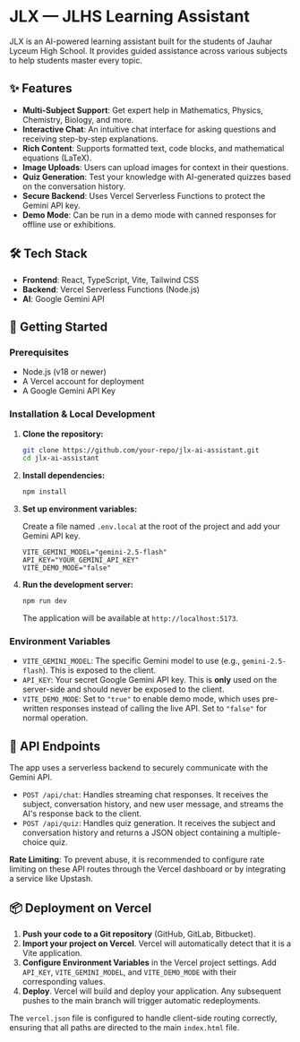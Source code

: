 # JLX — JLHS Learning Assistant

JLX is an AI-powered learning assistant built for the students of Jauhar Lyceum High School. It provides guided assistance across various subjects to help students master every topic.

## ✨ Features

- **Multi-Subject Support**: Get expert help in Mathematics, Physics, Chemistry, Biology, and more.
- **Interactive Chat**: An intuitive chat interface for asking questions and receiving step-by-step explanations.
- **Rich Content**: Supports formatted text, code blocks, and mathematical equations (LaTeX).
- **Image Uploads**: Users can upload images for context in their questions.
- **Quiz Generation**: Test your knowledge with AI-generated quizzes based on the conversation history.
- **Secure Backend**: Uses Vercel Serverless Functions to protect the Gemini API key.
- **Demo Mode**: Can be run in a demo mode with canned responses for offline use or exhibitions.

## 🛠️ Tech Stack

- **Frontend**: React, TypeScript, Vite, Tailwind CSS
- **Backend**: Vercel Serverless Functions (Node.js)
- **AI**: Google Gemini API

## 🚀 Getting Started

### Prerequisites

- Node.js (v18 or newer)
- A Vercel account for deployment
- A Google Gemini API Key

### Installation & Local Development

1.  **Clone the repository:**
    ```bash
    git clone https://github.com/your-repo/jlx-ai-assistant.git
    cd jlx-ai-assistant
    ```

2.  **Install dependencies:**
    ```bash
    npm install
    ```

3.  **Set up environment variables:**

    Create a file named `.env.local` at the root of the project and add your Gemini API key.

    ```
    VITE_GEMINI_MODEL="gemini-2.5-flash"
    API_KEY="YOUR_GEMINI_API_KEY"
    VITE_DEMO_MODE="false"
    ```

4.  **Run the development server:**
    ```bash
    npm run dev
    ```
    The application will be available at `http://localhost:5173`.

### Environment Variables

- `VITE_GEMINI_MODEL`: The specific Gemini model to use (e.g., `gemini-2.5-flash`). This is exposed to the client.
- `API_KEY`: Your secret Google Gemini API key. This is **only** used on the server-side and should never be exposed to the client.
- `VITE_DEMO_MODE`: Set to `"true"` to enable demo mode, which uses pre-written responses instead of calling the live API. Set to `"false"` for normal operation.

## 🧠 API Endpoints

The app uses a serverless backend to securely communicate with the Gemini API.

- `POST /api/chat`: Handles streaming chat responses. It receives the subject, conversation history, and new user message, and streams the AI's response back to the client.
- `POST /api/quiz`: Handles quiz generation. It receives the subject and conversation history and returns a JSON object containing a multiple-choice quiz.

**Rate Limiting**: To prevent abuse, it is recommended to configure rate limiting on these API routes through the Vercel dashboard or by integrating a service like Upstash.

## 📦 Deployment on Vercel

1.  **Push your code to a Git repository** (GitHub, GitLab, Bitbucket).
2.  **Import your project on Vercel**. Vercel will automatically detect that it is a Vite application.
3.  **Configure Environment Variables** in the Vercel project settings. Add `API_KEY`, `VITE_GEMINI_MODEL`, and `VITE_DEMO_MODE` with their corresponding values.
4.  **Deploy**. Vercel will build and deploy your application. Any subsequent pushes to the main branch will trigger automatic redeployments.

The `vercel.json` file is configured to handle client-side routing correctly, ensuring that all paths are directed to the main `index.html` file.
